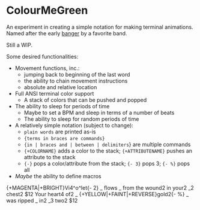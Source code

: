 # ColourMeGreen
An experiment in creating a simple notation for making terminal animations.
Named after the early [banger](https://www.youtube.com/watch?v=lJne0uWgaK8) by a favorite band.

Still a WIP.

Some desired functionalities:
* Movement functions, inc.:
  * jumping back to beginning of the last word
  * the ability to chain movement instructions
  * absolute and relative location
* Full ANSI terminal color support
  * A stack of colors that can be pushed and popped
* The ability to sleep for periods of time
  * Maybe to set a BPM and sleep in terms of a number of beats
  * The ability to sleep for random periods of time
* A relatively simple notation (subject to change):
  * `plain words` are printed as-is
  * `{terms in braces are commands}`
  * `{in | braces and | between | delimiters`} are multiple commands
  * `{+COLORNAME}` adds a color to the stack; `{+ATTRIBUTENAME}` pushes an attribute to the stack
  * `{-}` pops a color/attribute from the stack; `{- 3}` pops 3; `{- %}` pops all
* *Maybe* the ability to define macros

{+MAGENTA|+BRIGHT}Vi4^o^let{- 2} _ flows _ from the wound2 in your2 \_2 chest2 $12
Your heart4 of2 _ {+YELLOW|+FAINT|+REVERSE}gold2{- %} _ was ripped _ in2 \_3 two2 $12
